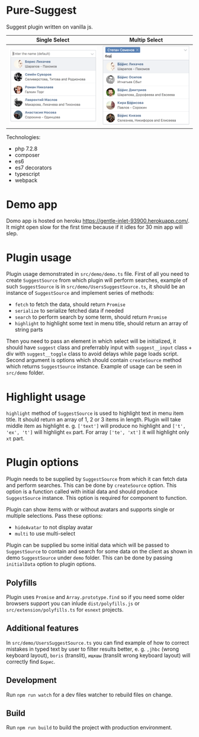# Pure-Suggest

Suggest plugin written on vanilla js.

Single Select                                               | Multip Select
----------------------------------------------------------- | ---------------------------------------------------------
![Alt text](/misc/screenshot1.png?raw=true "single select") | ![Alt text](/misc/screenshot2.png?raw=true "multi select")

Technologies:

- php 7.2.8
- composer
- es6
- es7 decorators
- typescript
- webpack

# Demo app

Domo app is hosted on heroku https://gentle-inlet-93900.herokuapp.com/. It might open slow for the first time because if it idles for 30 min app will slep.

# Plugin usage

Plugin usage demonstrated in `src/demo/demo.ts` file. First of all you need to create `SuggestSource` from which plugin will perform searches, example of such `SuggestSource` is in `src/demo/UsersSuggestSource.ts`, it should be an instance of `SuggestSource` and implement series of methods:

- `fetch` to fetch the data, should return `Promise`
- `serialize` to serialize fetched data if needed
- `search` to perform search by some term, should return `Promise`
- `highlight` to highlight some text in menu title, should return an array of string parts

Then you need to pass an element in which select will be initialized, it should have `suggest` class and preferrably input with `suggest__input` class + div with `suggest__toggle` class to avoid delays while page loads script. Second argument is options which should contain `createSource` method which returns `SuggestSource` instance. Example of usage can be seen in `src/demo` folder.

# Highlight usage

`highlight` method of `SuggestSource` is used to highlight text in menu item title. It should return an array of 1, 2 or 3 items in length. Plugin will take middle item as highlight e. g. `['text']` will produce no highlight and `['t', 'ex', 't']` will highlight `ex` part. For array `['te', 'xt']` it will highlight only `xt` part.

# Plugin options

Plugin needs to be supplied by `SuggestSource` from which it can fetch data and perform searches. This can be done by `createSource` option. This option is a function called with initial data and should produce `SuggestSource` instance. This option is required for component to function.

Plugin can show items with or without avatars and supports single or multiple selections. Pass these options:

- `hideAvatar` to not display avatar
- `multi` to use multi-select

Plugin can be supplied bu some initial data which will be passed to `SuggestSource` to contain and search for some data on the client as shown in demo `SuggestSource` under `demo` folder. This can be done by passing `initialData` option to plugin options.

## Polyfills

Plugin uses `Promise` and `Array.prototype.find` so if you need some older browsers support you can inlude `dist/polyfills.js` or `src/extension/polyfills.ts` for `esnext` projects.

## Additional features

In `src/demo/UsersSuggestSource.ts` you can find example of how to correct mistakes in typed text by user to filter results better, e. g. `,jhbc` (wrong keyboard layout), `boris` (translit), `ищкшы` (translit wrong keyboard layout) will correctly find `Борис`.

## Development

Run `npm run watch` for a dev files watcher to rebuild files on change.

## Build

Run `npm run build` to build the project with production environment.
